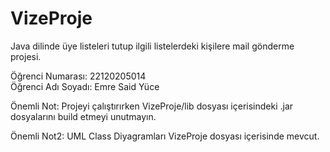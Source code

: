 # VizeProje
Java dilinde üye listeleri tutup ilgili listelerdeki kişilere mail gönderme projesi.

Öğrenci Numarası: 22120205014  
Öğrenci Adı Soyadı: Emre Said Yüce

Önemli Not: Projeyi çalıştırırken VizeProje/lib dosyası içerisindeki .jar dosyalarını build etmeyi unutmayın.

Önemli Not2: UML Class Diyagramları VizeProje dosyası içerisinde mevcut.
